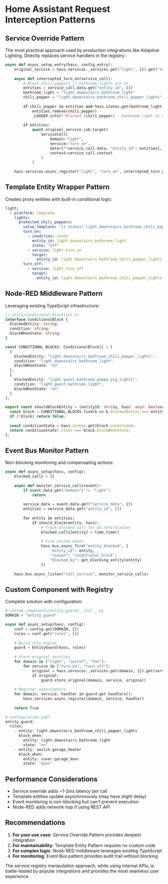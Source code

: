 # Home Assistant Request Interception Patterns

## Service Override Pattern

The most practical approach used by production integrations like Adaptive Lighting. Directly replaces service handlers in the registry:

```python
async def async_setup_entry(hass, config_entry):
    original_service = hass.services._services.get("light", {}).get("turn_on")
    
    async def intercepted_turn_on(service_call):
        # Block chili peppers if bathroom lights are on
        entities = service_call.data.get("entity_id", [])
        bathroom_light = "light.downstairs_bathroom_light"
        chili_pepper = "light.downstairs_bathroom_chili_pepper_lights"
        
        if chili_pepper in entities and hass.states.get(bathroom_light).state == "on":
            entities.remove(chili_pepper)
            _LOGGER.info(f"Blocked {chili_pepper} - bathroom light is on")
        
        if entities:
            await original_service.job.target(
                ServiceCall(
                    domain="light",
                    service="turn_on",
                    data={**service_call.data, "entity_id": entities},
                    context=service_call.context
                )
            )
    
    hass.services.async_register("light", "turn_on", intercepted_turn_on)
```

## Template Entity Wrapper Pattern

Creates proxy entities with built-in conditional logic:

```yaml
light:
  - platform: template
    lights:
      protected_chili_peppers:
        value_template: "{{ states('light.downstairs_bathroom_chili_pepper_lights') }}"
        turn_on:
          - condition: state
            entity_id: light.downstairs_bathroom_light
            state: "off"
          - service: light.turn_on
            target:
              entity_id: light.downstairs_bathroom_chili_pepper_lights
        turn_off:
          - service: light.turn_off
            target:
              entity_id: light.downstairs_bathroom_chili_pepper_lights
```

## Node-RED Middleware Pattern

Leveraging existing TypeScript infrastructure:

```typescript
// utils/conditional-blacklist.ts
interface ConditionalBlock {
  blockedEntity: string;
  condition: string;
  blockWhenState: string;
}

const CONDITIONAL_BLOCKS: ConditionalBlock[] = [
  {
    blockedEntity: "light.downstairs_bathroom_chili_pepper_lights",
    condition: "light.downstairs_bathroom_light",
    blockWhenState: "on"
  },
  {
    blockedEntity: "light.guest_bathroom_peppa_pig_lights",
    condition: "light.guest_bathroom_light",
    blockWhenState: "on"
  }
];

export const shouldBlockEntity = (entityId: string, hass: any): boolean => {
  const block = CONDITIONAL_BLOCKS.find(b => b.blockedEntity === entityId);
  if (!block) return false;
  
  const conditionState = hass.states.get(block.condition);
  return conditionState?.state === block.blockWhenState;
};
```

## Event Bus Monitor Pattern

Non-blocking monitoring and compensating actions:

```python
async def async_setup(hass, config):
    blocked_calls = {}
    
    async def monitor_service_calls(event):
        if event.data.get("domain") != "light":
            return
            
        service_data = event.data.get("service_data", {})
        entities = service_data.get("entity_id", [])
        
        for entity in entities:
            if should_block(entity, hass):
                # Track blocked call for UI notification
                blocked_calls[entity] = time.time()
                
                # Fire custom event
                hass.bus.async_fire("entity_blocked", {
                    "entity_id": entity,
                    "reason": "conditional_block",
                    "blocked_by": get_blocking_entity(entity)
                })
    
    hass.bus.async_listen("call_service", monitor_service_calls)
```

## Custom Component with Registry

Complete solution with configuration:

```python
# custom_components/entity_guard/__init__.py
DOMAIN = "entity_guard"

async def async_setup(hass, config):
    conf = config.get(DOMAIN, {})
    rules = conf.get("rules", [])
    
    # Build rule engine
    guard = EntityGuard(hass, rules)
    
    # Store original services
    for domain in ["light", "switch", "fan"]:
        for service in ["turn_on", "turn_off"]:
            original = hass.services._services.get(domain, {}).get(service)
            if original:
                guard.store_original(domain, service, original)
    
    # Register interceptors
    for domain, service, handler in guard.get_handlers():
        hass.services.async_register(domain, service, handler)
    
    return True

# configuration.yaml
entity_guard:
  rules:
    - entity: light.downstairs_bathroom_chili_pepper_lights
      block_when:
        entity: light.downstairs_bathroom_light
        state: "on"
    - entity: switch.garage_heater
      block_when:
        entity: cover.garage_door
        state: "open"
```

## Performance Considerations

- Service override adds ~1-2ms latency per call
- Template entities update asynchronously (may have slight delay)
- Event monitoring is non-blocking but can't prevent execution
- Node-RED adds network hop if using REST API

## Recommendations

1. **For your use case**: Service Override Pattern provides deepest integration
2. **For maintainability**: Template Entity Pattern requires no custom code
3. **For complex logic**: Node-RED middleware leverages existing TypeScript
4. **For monitoring**: Event Bus pattern provides audit trail without blocking

The service registry manipulation approach, while using internal APIs, is battle-tested by popular integrations and provides the most seamless user experience.